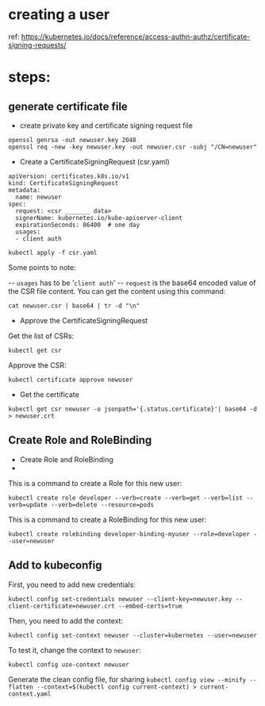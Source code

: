 # creating a user

ref: https://kubernetes.io/docs/reference/access-authn-authz/certificate-signing-requests/

# steps:
## generate certificate file

- create private key and certificate signing request file
```shell
openssl genrsa -out newuser.key 2048
openssl req -new -key newuser.key -out newuser.csr -subj "/CN=newuser"
```
- Create a CertificateSigningRequest (csr.yaml)

```shell
apiVersion: certificates.k8s.io/v1
kind: CertificateSigningRequest
metadata:
  name: newuser
spec:
  request: <csr _______ data>
  signerName: kubernetes.io/kube-apiserver-client
  expirationSeconds: 86400  # one day
  usages:
  - client auth
```
```
kubectl apply -f csr.yaml 
```
Some points to note:

--   `usages`  has to be '`client auth`'
--   `request`  is the base64 encoded value of the CSR file content. You can get the content using this command:
    
```shell
cat newuser.csr | base64 | tr -d "\n"
```
    

- Approve the CertificateSigningRequest

Get the list of CSRs:

```shell
kubectl get csr
```

Approve the CSR:

```shell
kubectl certificate approve newuser
```


- Get the certificate

```shell
kubectl get csr newuser -o jsonpath='{.status.certificate}'| base64 -d > newuser.crt
```


## Create Role and RoleBinding

- Create Role and RoleBinding
- 
This is a  command to create a Role for this new user:

```shell
kubectl create role developer --verb=create --verb=get --verb=list --verb=update --verb=delete --resource=pods
```

This is a command to create a RoleBinding for this new user:

```shell
kubectl create rolebinding developer-binding-myuser --role=developer --user=newuser
```


## Add to kubeconfig

First, you need to add new credentials:

```shell
kubectl config set-credentials newuser --client-key=newuser.key --client-certificate=newuser.crt --embed-certs=true
```

Then, you need to add the context:

```shell
kubectl config set-context newuser --cluster=kubernetes --user=newuser

```

To test it, change the context to  `newuser`:

```shell
kubectl config use-context newuser
```

Generate the clean config file, for sharing
`kubectl config view --minify --flatten --context=$(kubectl config current-context) > current-context.yaml`
